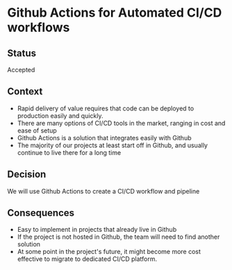 # Github Actions for Automated CI/CD workflows

## Status

Accepted

## Context

- Rapid delivery of value requires that code can be deployed to production easily and quickly.
- There are many options of CI/CD tools in the market, ranging in cost and ease of setup
- Github Actions is a solution that integrates easily with Github
- The majority of our projects at least start off in Github, and usually continue to live there for a long time

## Decision

We will use Github Actions to create a CI/CD workflow and pipeline

## Consequences

- Easy to implement in projects that already live in Github
- If the project is not hosted in Github, the team will need to find another solution
- At some point in the project's future, it might become more cost effective to migrate to dedicated CI/CD platform.

